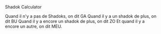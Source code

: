 Shadok Calculator

Quand il n'y a pas de Shadoks, on dit GA
Quand il y a un shadok de plus, on dit BU
Quand il y a encore un shadok de plus, on dit ZO
Et quand il y a encore un autre, on dit MEU.

